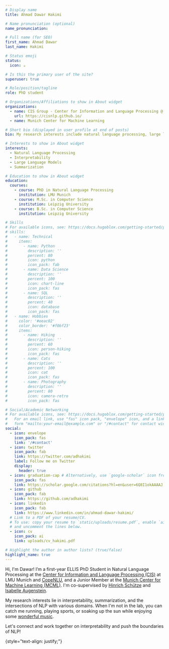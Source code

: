 ```yaml
---
# Display name
title: Ahmad Dawar Hakimi

# Name pronunciation (optional)
name_pronunciation: 

# Full name (for SEO)
first_name: Ahmad Dawar
last_name: Hakimi

# Status emoji
status:
  icon: ☕️

# Is this the primary user of the site?
superuser: true

# Role/position/tagline
role: PhD student

# Organizations/Affiliations to show in About widget
organizations:
  - name: CIS Group - Center for Information and Language Processing @ Ludwig Maximilians University Munich
    url: https://cisnlp.github.io/
  - name: Munich Center for Machine Learning

# Short bio (displayed in user profile at end of posts)
bio: My research interests include natural language processing, large language models, summarization and interpretability.

# Interests to show in About widget
interests:
  - Natural Language Processing
  - Interpretability
  - Large Language Models
  - Summarization

# Education to show in About widget
education:
  courses:
    - course: PhD in Natural Language Processing
      institution: LMU Munich
    - course: M.Sc. in Computer Science
      institution: Leipzig University
    - course: B.Sc. in Computer Science
      institution: Leipzig University

# Skills
# For available icons, see: https://docs.hugoblox.com/getting-started/page-builder/#icons
# skills:
#   - name: Technical
#     items:
#       - name: Python
#         description: ''
#         percent: 80
#         icon: python
#         icon_pack: fab
#       - name: Data Science
#         description: ''
#         percent: 100
#         icon: chart-line
#         icon_pack: fas
#       - name: SQL
#         description: ''
#         percent: 40
#         icon: database
#         icon_pack: fas
#   - name: Hobbies
#     color: '#eeac02'
#     color_border: '#f0bf23'
#     items:
#       - name: Hiking
#         description: ''
#         percent: 60
#         icon: person-hiking
#         icon_pack: fas
#       - name: Cats
#         description: ''
#         percent: 100
#         icon: cat
#         icon_pack: fas
#       - name: Photography
#         description: ''
#         percent: 80
#         icon: camera-retro
#         icon_pack: fas

# Social/Academic Networking
# For available icons, see: https://docs.hugoblox.com/getting-started/page-builder/#icons
#   For an email link, use "fas" icon pack, "envelope" icon, and a link in the
#   form "mailto:your-email@example.com" or "/#contact" for contact widget.
social:
  - icon: envelope
    icon_pack: fas
    link: '/#contact'
  - icon: twitter
    icon_pack: fab
    link: https://twitter.com/adhakimi
    label: Follow me on Twitter
    display:
      header: true
  - icon: graduation-cap # Alternatively, use `google-scholar` icon from `ai` icon pack
    icon_pack: fas
    link: https://scholar.google.com/citations?hl=en&user=6Q8I1okAAAAJ
  - icon: github
    icon_pack: fab
    link: https://github.com/adhakimi
  - icon: linkedin
    icon_pack: fab
    link: https://www.linkedin.com/in/ahmad-dawar-hakimi/
  # Link to a PDF of your resume/CV.
  # To use: copy your resume to `static/uploads/resume.pdf`, enable `ai` icons in `params.yaml`,
  # and uncomment the lines below.
  - icon: cv
    icon_pack: ai
    link: uploads/cv_hakimi.pdf

# Highlight the author in author lists? (true/false)
highlight_name: true
---
```


Hi, I'm Dawar! I’m a first-year ELLIS PhD Student in Natural Language Processing at the [Center for Information and Language Processing (CIS)](https://cisnlp.github.io/) at LMU Munich and [CopeNLU](https://www.copenlu.com/), and a Junior Member at the [Munich Center for Machine Learning (MCML)](https://mcml.ai/). I'm co-supervised by [Hinrich Schütze](https://www.cis.uni-muenchen.de/personen/professoren/schuetze/) and [Isabelle Augenstein](https://isabelleaugenstein.github.io/).

My research interests lie in interpretability, summarization, and the intersections of NLP with various domains. When I'm not in the lab, you can catch me running, playing sports, or soaking up the sun while enjoying some [wonderful music](https://open.spotify.com/playlist/6l81283sgPY8MWhT1QclW1?si=46e05b4251024102).

Let's connect and work together on interpretability and push the boundaries of NLP!

{style="text-align: justify;"}
